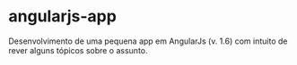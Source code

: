 # angularjs-app
Desenvolvimento de uma pequena app em AngularJs (v. 1.6) com intuito de rever alguns tópicos sobre o assunto.
